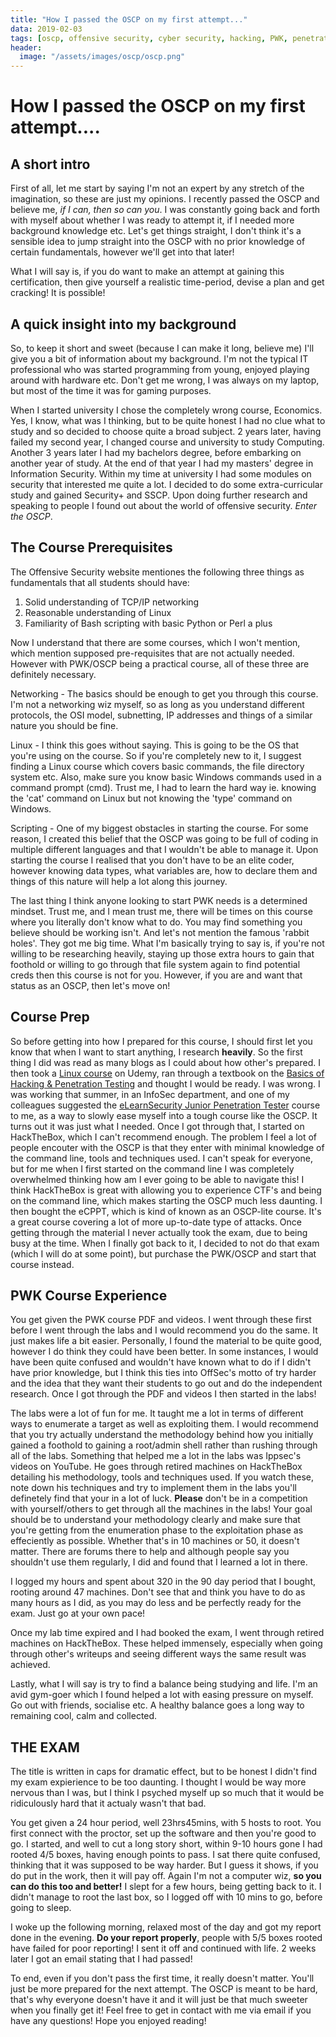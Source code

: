 ```yaml
---
title: "How I passed the OSCP on my first attempt..."
data: 2019-02-03
tags: [oscp, offensive security, cyber security, hacking, PWK, penetration testing, red team]
header:
  image: "/assets/images/oscp/oscp.png"
---
```


# How I passed the OSCP on my first attempt....

## A short intro

First of all, let me start by saying I'm not an expert by any stretch of the imagination, so these are just my opinions. I recently passed the OSCP and believe me, *if I can, then so can you*. I was constantly going back and forth with myself about whether I was ready to attempt it, if I needed more background knowledge etc. Let's get things straight, I don't think it's a sensible idea to jump straight into the OSCP with no prior knowledge of certain fundamentals, however we'll get into that later! 

What I will say is, if you do want to make an attempt at gaining this certification, then give yourself a realistic time-period, devise a plan and get cracking! It is possible!

## A quick insight into my background

So, to keep it short and sweet (because I can make it long, believe me) I'll give you a bit of information about my background. I'm not the typical IT professional who was started programming from young, enjoyed playing around with hardware etc. Don't get me wrong, I was always on my laptop, but most of the time it was for gaming purposes.

When I started university I chose the completely wrong course, Economics. Yes, I know, what was I thinking, but to be quite honest I had no clue what to study and so decided to choose quite a broad subject. 2 years later, having failed my second year, I changed course and university to study Computing. Another 3 years later I had my bachelors degree, before embarking on another year of study. At the end of that year I had my masters' degree in Information Security. Within my time at university I had some modules on security that interested me quite a lot. I decided to do some extra-curricular study and gained Security+ and SSCP. Upon doing further research and speaking to people I found out about the world of offensive security. *Enter the OSCP*.


## The Course Prerequisites

The Offensive Security website mentiones the following three things as fundamentals that all students should have:

1. Solid understanding of TCP/IP networking
2. Reasonable understanding of Linux
3. Familiarity of Bash scripting with basic Python or Perl a plus

Now I understand that there are some courses, which I won't mention, which mention supposed pre-requisites that are not actually needed. However with PWK/OSCP being a practical course, all of these three are definitely necessary. 

Networking - The basics should be enough to get you through this course. I'm not a networking wiz myself, so as long as you understand different protocols, the OSI model, subnetting, IP addresses and things of a similar nature you should be fine. 

Linux - I think this goes without saying. This is going to be the OS that you're using on the course. So if you're completely new to it, I suggest finding a Linux course which covers basic commands, the file directory system etc. Also, make sure you know basic Windows commands used in a command prompt (cmd). Trust me, I had to learn the hard way ie. knowing the 'cat' command on Linux but not knowing the 'type' command on Windows.

Scripting - One of my biggest obstacles in starting the course. For some reason, I created this belief that the OSCP was going to be full of coding in multiple different languages and that I wouldn't be able to manage it. Upon starting the course I realised that you don't have to be an elite coder, however knowing data types, what variables are, how to declare them and things of this nature will help a lot along this journey.

The last thing I think anyone looking to start PWK needs is a determined mindset. Trust me, and I mean trust me, there will be times on this course where you literally don't know what to do. You may find something you believe should be working isn't. And let's not mention the famous 'rabbit holes'. They got me big time. What I'm basically trying to say is, if you're not willing to be researching heavily, staying up those extra hours to gain that foothold or willing to go through that file system again to find potential creds then this course is not for you. However, if you are and want that status as an OSCP, then let's move on!

## Course Prep

So before getting into how I prepared for this course, I should first let you know that when I want to start anything, I research **heavily**. So the first thing I did was read as many blogs as I could about how other's prepared. I then took a [Linux course](https://www.udemy.com/course/learn-linux-in-5-days/) on Udemy, ran through a textbook on the [Basics of Hacking & Penetration Testing](https://www.amazon.co.uk/Basics-Hacking-Penetration-Testing-Syngress/dp/1597496553) and thought I would be ready. I was wrong. I was working that summer, in an InfoSec department, and one of my colleagues suggested the [eLearnSecurity Junior Penetration Tester](https://www.elearnsecurity.com/certification/ejpt/) course to me, as a way to slowly ease myself into a tough course like the OSCP. It turns out it was just what I needed. Once I got through that, I started on HackTheBox, which I can't recommend enough. The problem I feel a lot of people encouter with the OSCP is that they enter with minimal knowledge of the command line, tools and techniques used. I can't speak for everyone, but for me when I first started on the command line I was completely overwhelmed thinking how am I ever going to be able to navigate this! I think HackTheBox is great with allowing you to experience CTF's and being on the command line, which makes starting the OSCP much less daunting. I then bought the eCPPT, which is kind of known as an OSCP-lite course. It's a great course covering a lot of more up-to-date type of attacks. Once getting through the material I never actually took the exam, due to being busy at the time. When I finally got back to it, I decided to not do that exam (which I will do at some point), but purchase the PWK/OSCP and start that course instead.

## PWK Course Experience

You get given the PWK course PDF and videos. I went through these first before I went through the labs and I would recommend you do the same. It just makes life a bit easier. Personally, I found the material to be quite good, however I do think they could have been better. In some instances, I would have been quite confused and wouldn't have known what to do if I didn't have prior knowledge, but I think this ties into OffSec's motto of try harder and the idea that they want their students to go out and do the independent research. Once I got through the PDF and videos I then started in the labs!

The labs were a lot of fun for me. It taught me a lot in terms of different ways to enumerate a target as well as exploiting them. I would recommend that you try actually understand the methodology behind how you initially gained a foothold to gaining a root/admin shell rather than rushing through all of the labs. Something that helped me a lot in the labs was Ippsec's videos on YouTube. He goes through retired machines on HackTheBox detailing his methodology, tools and techniques used. If you watch these, note down his techniques and try to implement them in the labs you'll definetely find that your in a lot of luck. **Please** don't be in a competition with yourself/others to get through all the machines in the labs! Your goal should be to understand your methodology clearly and make sure that you're getting from the enumeration phase to the exploitation phase as effeciently as possible. Whether that's in 10 machines or 50, it doesn't matter. There are forums there to help and although people say you shouldn't use them regularly, I did and found that I learned a lot in there.

I logged my hours and spent about 320 in the 90 day period that I bought, rooting around 47 machines. Don't see that and think you have to do as many hours as I did, as you may do less and be perfectly ready for the exam. Just go at your own pace! 

Once my lab time expired and I had booked the exam, I went through retired machines on HackTheBox. These helped immensely, especially when going through other's writeups and seeing different ways the same result was achieved.

Lastly, what I will say is try to find a balance being studying and life. I'm an avid gym-goer which I found helped a lot with easing pressure on myself. Go out with friends, socialise etc. A healthy balance goes a long way to remaining cool, calm and collected.


## THE EXAM

The title is written in caps for dramatic effect, but to be honest I didn't find my exam expierience to be too daunting. I thought I would be way more nervous than I was, but I think I psyched myself up so much that it would be ridiculously hard that it actualy wasn't that bad.

You get given a 24 hour period, well 23hrs45mins, with 5 hosts to root. You first connect with the proctor, set up the software and then you're good to go. I started, and well to cut a long story short, within 9-10 hours gone I had rooted 4/5 boxes, having enough points to pass. I sat there quite confused, thinking that it was supposed to be way harder. But I guess it shows, if you do put in the work, then it will pay off. Again I'm not a computer wiz, **so you can do this too and better!** I slept for a few hours, being getting back to it. I didn't manage to root the last box, so I logged off with 10 mins to go, before going to sleep.

I woke up the following morning, relaxed most of the day and got my report done in the evening. **Do your report properly**, people with 5/5 boxes rooted have failed for poor reporting! I sent it off and continued with life. 2 weeks later I got an email stating that I had passed!

To end, even if you don't pass the first time, it really doesn't matter. You'll just be more prepared for the next attempt. The OSCP is meant to be hard, that's why everyone doesn't have it and it will just be that much sweeter when you finally get it! Feel free to get in contact with me via email if you have any questions! Hope you enjoyed reading!